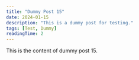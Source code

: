 ```yaml
---
title: "Dummy Post 15"
date: 2024-01-15
description: "This is a dummy post for testing."
tags: [Test, Dummy]
readingTime: 2
---
```


This is the content of dummy post 15. 